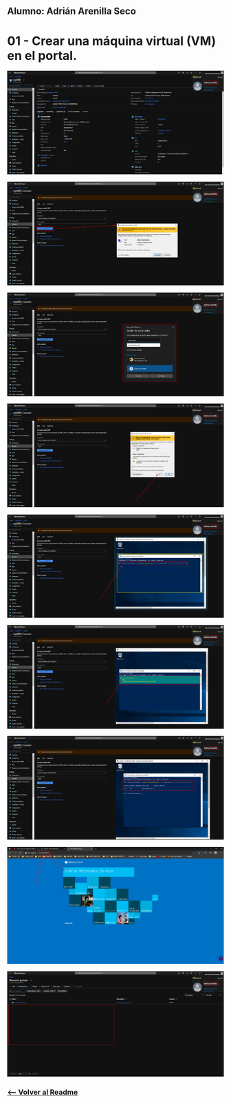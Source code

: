 ## Alumno: Adrián Arenilla Seco

# 01 - Crear una máquina virtual (VM) en el portal.

![](Evidencias/01a-CreateVM.png)

![](Evidencias/01b-CreateVM.png)

![](Evidencias/01c-CreateVM.png)

![](Evidencias/01d-CreateVM.png)

![](Evidencias/01e-CreateVM.png)

![](Evidencias/01f-CreateVM.png)

![](Evidencias/01g-CreateVM.png)

![](Evidencias/01h-CreateVM.png)

![](Evidencias/01i-CreateVM.png)

### [<-- Volver al Readme](../../Readme.md)






